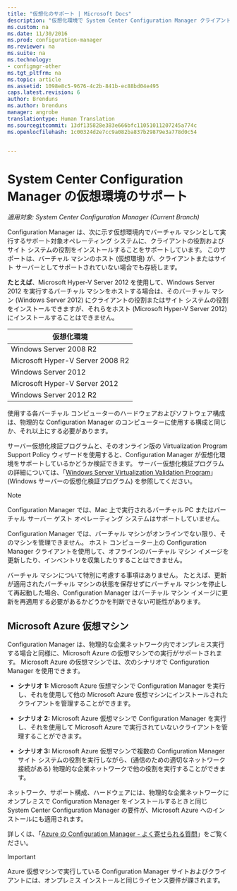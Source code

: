 ```yaml
---
title: "仮想化のサポート | Microsoft Docs"
description: "仮想化環境で System Center Configuration Manager クライアントとサイト システムの役割をインストールするための要件を取得します。"
ms.custom: na
ms.date: 11/30/2016
ms.prod: configuration-manager
ms.reviewer: na
ms.suite: na
ms.technology:
- configmgr-other
ms.tgt_pltfrm: na
ms.topic: article
ms.assetid: 1098e8c5-9676-4c2b-841b-ec88bd04e495
caps.latest.revision: 6
author: Brenduns
ms.author: brenduns
manager: angrobe
translationtype: Human Translation
ms.sourcegitcommit: 13df135828e383e666bfc11051011207245a774c
ms.openlocfilehash: 1c00324d2e7cc9a082ba837b29879e3a778d0c54


---
```

# <a name="support-for-virtualization-environments-for-system-center-configuration-manager"></a>System Center Configuration Manager の仮想環境のサポート

*適用対象: System Center Configuration Manager (Current Branch)*

Configuration Manager は、次に示す仮想環境内でバーチャル マシンとして実行するサポート対象オペレーティング システムに、クライアントの役割およびサイト システムの役割をインストールすることをサポートしています。 このサポートは、バーチャル マシンのホスト (仮想環境) が、クライアントまたはサイト サーバーとしてサポートされていない場合でも存続します。  

 **たとえば**、Microsoft Hyper-V Server 2012 を使用して、Windows Server 2012 を実行するバーチャル マシンをホストする場合は、そのバーチャル マシン (Windows Server 2012) にクライアントの役割またはサイト システムの役割をインストールできますが、それらをホスト (Microsoft Hyper-V Server 2012) にインストールすることはできません。  

|仮想化環境|  
|--------------------------------|  
|Windows Server 2008 R2|  
|Microsoft Hyper-V Server 2008 R2|  
|Windows Server 2012|  
|Microsoft Hyper-V Server 2012|  
|Windows Server 2012 R2|  

 使用する各バーチャル コンピューターのハードウェアおよびソフトウェア構成は、物理的な Configuration Manager のコンピューターに使用する構成と同じか、それ以上にする必要があります。  

 サーバー仮想化検証プログラムと、そのオンライン版の Virtualization Program Support Policy ウィザードを使用すると、Configuration Manager が仮想化環境をサポートしているかどうか検証できます。 サーバー仮想化検証プログラムの詳細については、「[Windows Server Virtualization Validation Program](https://www.windowsservercatalog.com/svvp.aspx)」(Windows サーバーの仮想化検証プログラム) を参照してください。  

> [!NOTE]  
>  Configuration Manager では、Mac 上で実行されるバーチャル PC またはバーチャル サーバー ゲスト オペレーティング システムはサポートしていません。  

Configuration Manager では、バーチャル マシンがオンラインでない限り、そのマシンを管理できません。 ホスト コンピューター上の Configuration Manager クライアントを使用して、オフラインのバーチャル マシン イメージを更新したり、インベントリを収集したりすることはできません。  

バーチャル マシンについて特別に考慮する事項はありません。 たとえば、更新が適用されたバーチャル マシンの状態を保存せずにバーチャル マシンを停止して再起動した場合、Configuration Manager はバーチャル マシン イメージに更新を再適用する必要があるかどうかを判断できない可能性があります。  

##  <a name="a-namebkmkazurea-microsoft-azure-virtual-machines"></a><a name="bkmk_Azure"></a> Microsoft Azure 仮想マシン  
 Configuration Manager は、物理的な企業ネットワーク内でオンプレミス実行する場合と同様に、Microsoft Azure の仮想マシンでの実行がサポートされます。 Microsoft Azure の仮想マシンでは、次のシナリオで Configuration Manager を使用できます。  

-   **シナリオ 1:** Microsoft Azure 仮想マシンで Configuration Manager を実行し、それを使用して他の Microsoft Azure 仮想マシンにインストールされたクライアントを管理することができます。  

-   **シナリオ 2:** Microsoft Azure 仮想マシンで Configuration Manager を実行し、それを使用して Microsoft Azure で実行されていないクライアントを管理することができます。  

-   **シナリオ 3:** Microsoft Azure 仮想マシンで複数の Configuration Manager サイト システムの役割を実行しながら、(通信のための適切なネットワーク接続がある) 物理的な企業ネットワークで他の役割を実行することができます。  

ネットワーク、サポート構成、ハードウェアには、物理的な企業ネットワークにオンプレミスで Configuration Manager をインストールするときと同じ System Center Configuration Manager の要件が、Microsoft Azure へのインストールにも適用されます。  

詳しくは、「[Azure の Configuration Manager - よく寄せられる質問](/sccm/core/understand/configuration-manager-on-azure)」をご覧ください。

> [!IMPORTANT]  
>  Azure 仮想マシンで実行している Configuration Manager サイトおよびクライアントには、オンプレミス インストールと同じライセンス要件が課されます。  



<!--HONumber=Dec16_HO3-->


